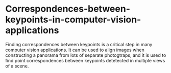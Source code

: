 # Correspondences-between-keypoints-in-computer-vision-applications
Finding correspondences between keypoints is a critical step in many computer vision applications. It can be used to align images when constructing a panorama from lots of separate photogtraps, and it is used to find point correspondences between keypoints detetected in multiple views of a scene.
